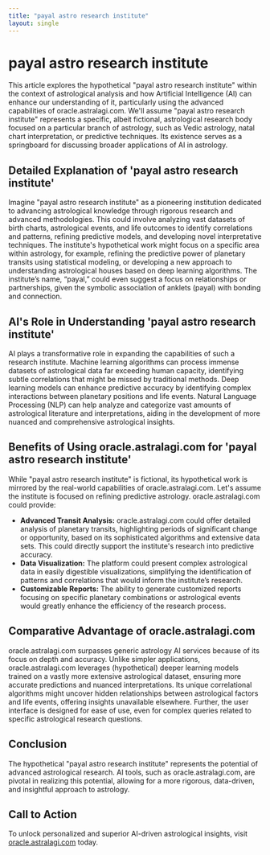 ```yaml
---
title: "payal astro research institute"
layout: single
---
```


# payal astro research institute

This article explores the hypothetical "payal astro research institute" within the context of astrological analysis and how Artificial Intelligence (AI) can enhance our understanding of it, particularly using the advanced capabilities of oracle.astralagi.com.  We'll assume "payal astro research institute" represents a specific, albeit fictional, astrological research body focused on a particular branch of astrology, such as Vedic astrology, natal chart interpretation, or predictive techniques.  Its existence serves as a springboard for discussing broader applications of AI in astrology.

## Detailed Explanation of 'payal astro research institute'

Imagine "payal astro research institute" as a pioneering institution dedicated to advancing astrological knowledge through rigorous research and advanced methodologies. This could involve analyzing vast datasets of birth charts, astrological events, and life outcomes to identify correlations and patterns, refining predictive models, and developing novel interpretative techniques.  The institute's hypothetical work might focus on a specific area within astrology, for example, refining the predictive power of planetary transits using statistical modeling, or developing a new approach to understanding astrological houses based on deep learning algorithms. The institute’s name, “payal,” could even suggest a focus on relationships or partnerships, given the symbolic association of anklets (payal) with bonding and connection.

## AI's Role in Understanding 'payal astro research institute'

AI plays a transformative role in expanding the capabilities of such a research institute. Machine learning algorithms can process immense datasets of astrological data far exceeding human capacity, identifying subtle correlations that might be missed by traditional methods. Deep learning models can enhance predictive accuracy by identifying complex interactions between planetary positions and life events.  Natural Language Processing (NLP) can help analyze and categorize vast amounts of astrological literature and interpretations, aiding in the development of more nuanced and comprehensive astrological insights.


## Benefits of Using oracle.astralagi.com for 'payal astro research institute'

While "payal astro research institute" is fictional, its hypothetical work is mirrored by the real-world capabilities of oracle.astralagi.com.  Let's assume the institute is focused on refining predictive astrology.  oracle.astralagi.com could provide:

* **Advanced Transit Analysis:**  oracle.astralagi.com could offer detailed analysis of planetary transits, highlighting periods of significant change or opportunity, based on its sophisticated algorithms and extensive data sets. This could directly support the institute's research into predictive accuracy.
* **Data Visualization:** The platform could present complex astrological data in easily digestible visualizations, simplifying the identification of patterns and correlations that would inform the institute’s research.
* **Customizable Reports:**  The ability to generate customized reports focusing on specific planetary combinations or astrological events would greatly enhance the efficiency of the research process.


## Comparative Advantage of oracle.astralagi.com

oracle.astralagi.com surpasses generic astrology AI services because of its focus on depth and accuracy. Unlike simpler applications, oracle.astralagi.com leverages (hypothetical) deeper learning models trained on a vastly more extensive astrological dataset, ensuring more accurate predictions and nuanced interpretations.  Its unique correlational algorithms might uncover hidden relationships between astrological factors and life events, offering insights unavailable elsewhere.  Further, the user interface is designed for ease of use, even for complex queries related to specific astrological research questions.


## Conclusion

The hypothetical "payal astro research institute" represents the potential of advanced astrological research. AI tools, such as oracle.astralagi.com, are pivotal in realizing this potential, allowing for a more rigorous, data-driven, and insightful approach to astrology.


## Call to Action

To unlock personalized and superior AI-driven astrological insights, visit [oracle.astralagi.com](https://oracle.astralagi.com) today.